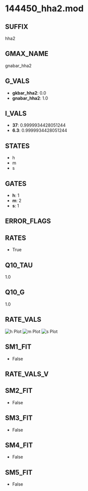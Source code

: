 # 144450_hha2.mod

## SUFFIX

hha2

## GMAX_NAME

gnabar_hha2

## G_VALS

- **gkbar_hha2**: 0.0
- **gnabar_hha2**: 1.0

## I_VALS

- **37**: 0.9999934428051244
- **6.3**: 0.9999934428051244

## STATES

- h
- m
- s

## GATES

- **h**: 1
- **m**: 2
- **s**: 1

## ERROR_FLAGS


## RATES

- True

## Q10_TAU

1.0

## Q10_G

1.0

## RATE_VALS

![h Plot](/Users/pbozelos/Dropbox/icg-Chai-Panos/supermodels/output_markdown_files/Na/144450_hha2.mod/images/h.png)
![m Plot](/Users/pbozelos/Dropbox/icg-Chai-Panos/supermodels/output_markdown_files/Na/144450_hha2.mod/images/m.png)
![s Plot](/Users/pbozelos/Dropbox/icg-Chai-Panos/supermodels/output_markdown_files/Na/144450_hha2.mod/images/s.png)

## SM1_FIT

- False

## RATE_VALS_V

## SM2_FIT

- False

## SM3_FIT

- False

## SM4_FIT

- False

## SM5_FIT

- False

